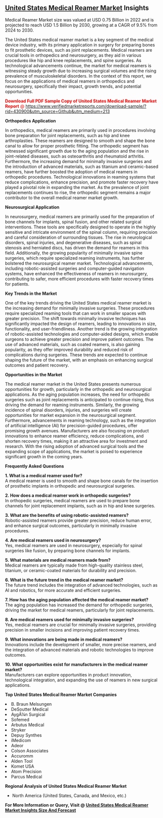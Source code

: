 <h2><a href="https://www.verifiedmarketreports.com/download-sample/?rid=430900&amp;utm_source=Github&amp;utm_medium=213" target="_blank">United States Medical Reamer Market</a> Insights</h2><p>Medical Reamer Market size was valued at USD 0.75 Billion in 2022 and is projected to reach USD 1.5 Billion by 2030, growing at a CAGR of 9.5% from 2024 to 2030.</p><p><p>The United States medical reamer market is a key segment of the medical device industry, with its primary application in surgery for preparing bones to fit prosthetic devices, such as joint replacements. Medical reamers are crucial tools in orthopedics and neurosurgery, as they aid in various procedures like hip and knee replacements, and spine surgeries. As technological advancements continue, the market for medical reamers is witnessing steady growth due to increasing surgical volumes and the rising prevalence of musculoskeletal disorders. In the context of this report, we focus on the applications of medical reamers in orthopedics and neurosurgery, specifically their impact, growth trends, and potential opportunities. <p><span class=""><span style="color: #ff0000;"><strong>Download Full PDF Sample Copy of United States Medical Reamer Market Report</strong> @ </span><a href="https://www.verifiedmarketreports.com/download-sample/?rid=430900&amp;utm_source=Github&amp;utm_medium=213" target="_blank">https://www.verifiedmarketreports.com/download-sample/?rid=430900&amp;utm_source=Github&amp;utm_medium=213</a></span></p></p><p><strong>Orthopedics Application</strong></p><p>In orthopedics, medical reamers are primarily used in procedures involving bone preparation for joint replacements, such as hip and knee arthroplasties. These reamers are designed to smooth and shape the bone canal to allow for proper prosthetic fitting. The orthopedic segment has witnessed significant growth due to the aging population and the rise in joint-related diseases, such as osteoarthritis and rheumatoid arthritis. Furthermore, the increasing demand for minimally invasive surgeries and the introduction of advanced materials, such as titanium and ceramic-based reamers, have further boosted the adoption of medical reamers in orthopedic procedures. Technological innovations in reaming systems that reduce complications, enhance precision, and promote faster recovery have played a pivotal role in expanding the market. As the prevalence of joint replacements continues to rise, the orthopedic segment remains a major contributor to the overall medical reamer market growth. </p><p><strong>Neurosurgical Application</strong></p><p>In neurosurgery, medical reamers are primarily used for the preparation of bone channels for implants, spinal fusion, and other related surgical interventions. These tools are specifically designed to operate in the highly sensitive and intricate environment of the spinal column, requiring precision and careful consideration of surrounding tissues. The rise in neurological disorders, spinal injuries, and degenerative diseases, such as spinal stenosis and herniated discs, has driven the demand for reamers in this field. Additionally, the growing popularity of minimally invasive spine surgeries, which require specialized reaming instruments, has further bolstered the neurosurgical reamer market. Technological advancements, including robotic-assisted surgeries and computer-guided navigation systems, have enhanced the effectiveness of reamers in neurosurgery, contributing to safer, more efficient procedures with faster recovery times for patients. </p><p><strong>Key Trends in the Market</strong></p><p>One of the key trends driving the United States medical reamer market is the increasing demand for minimally invasive surgeries. These procedures require specialized reaming tools that can work in smaller spaces with greater precision. The shift towards minimally invasive techniques has significantly impacted the design of reamers, leading to innovations in size, functionality, and user-friendliness. Another trend is the growing integration of robotic-assisted technologies and computer-aided designs, which enable surgeons to achieve greater precision and improve patient outcomes. The use of advanced materials, such as coated reamers, is also gaining popularity, as they offer improved durability and reduced risk of complications during surgeries. These trends are expected to continue shaping the future of the market, with an emphasis on enhancing surgical outcomes and patient recovery. </p><p><strong>Opportunities in the Market</strong></p><p>The medical reamer market in the United States presents numerous opportunities for growth, particularly in the orthopedic and neurosurgical applications. As the aging population increases, the need for orthopedic surgeries such as joint replacements is anticipated to continue rising, thus driving the demand for reaming instruments. Similarly, the growing incidence of spinal disorders, injuries, and surgeries will create opportunities for market expansion in the neurosurgical segment. Furthermore, advancements in reaming technology, such as the integration of artificial intelligence (AI) for precision-guided procedures, offer promising growth avenues. Manufacturers are also focusing on product innovations to enhance reamer efficiency, reduce complications, and shorten recovery times, making it an attractive area for investment and research. With the rising adoption of advanced surgical tools and the expanding scope of applications, the market is poised to experience significant growth in the coming years. </p><p><strong>Frequently Asked Questions</strong></p><p><strong>1. What is a medical reamer used for?</strong><br> A medical reamer is used to smooth and shape bone canals for the insertion of prosthetic implants in orthopedic and neurosurgical surgeries. </p><p><strong>2. How does a medical reamer work in orthopedic surgeries?</strong><br> In orthopedic surgeries, medical reamers are used to prepare bone channels for joint replacement implants, such as in hip and knee surgeries. </p><p><strong>3. What are the benefits of using robotic-assisted reamers?</strong><br> Robotic-assisted reamers provide greater precision, reduce human error, and enhance surgical outcomes, particularly in minimally invasive procedures. </p><p><strong>4. Are medical reamers used in neurosurgery?</strong><br> Yes, medical reamers are used in neurosurgery, especially for spinal surgeries like fusion, by preparing bone channels for implants. </p><p><strong>5. What materials are medical reamers made from?</strong><br> Medical reamers are typically made from high-quality stainless steel, titanium, or ceramic-coated materials for durability and precision. </p><p><strong>6. What is the future trend in the medical reamer market?</strong><br> The future trend includes the integration of advanced technologies, such as AI and robotics, for more accurate and efficient surgeries. </p><p><strong>7. How has the aging population affected the medical reamer market?</strong><br> The aging population has increased the demand for orthopedic surgeries, driving the market for medical reamers, particularly for joint replacements. </p><p><strong>8. Are medical reamers used for minimally invasive surgeries?</strong><br> Yes, medical reamers are crucial for minimally invasive surgeries, providing precision in smaller incisions and improving patient recovery times. </p><p><strong>9. What innovations are being made in medical reamers?</strong><br> Innovations include the development of smaller, more precise reamers, and the integration of advanced materials and robotic technologies to improve outcomes. </p><p><strong>10. What opportunities exist for manufacturers in the medical reamer market?</strong><br> Manufacturers can explore opportunities in product innovation, technological integration, and expanding the use of reamers in new surgical applications. </p></p><p><strong>Top United States Medical Reamer Market Companies</strong></p><div data-test-id=""><p><li>B. Braun Melsungen</li><li> DeSoutter Medical</li><li> AygÃ¼n Surgical</li><li> Sofemed</li><li> Arbutus Medical</li><li> Stryker</li><li> Depuy Synthes</li><li> iMedicom</li><li> Adeor</li><li> Colson Associates</li><li> Accuromm</li><li> Alden Tool</li><li> Komet USA</li><li> Atom Precision</li><li> Parcus Medical</li></p><div><strong>Regional Analysis of&nbsp;United States Medical Reamer Market</strong></div><ul><li dir="ltr"><p dir="ltr">North America&nbsp;(United States, Canada, and Mexico, etc.)</p></li></ul><p><strong>For More Information or Query, Visit @&nbsp;</strong><strong><a href="https://www.verifiedmarketreports.com/product/medical-reamer-market/?utm_source=Github&amp;utm_medium=213" target="_blank">United States Medical Reamer Market Insights Size And Forecast</a></strong></p></div>
